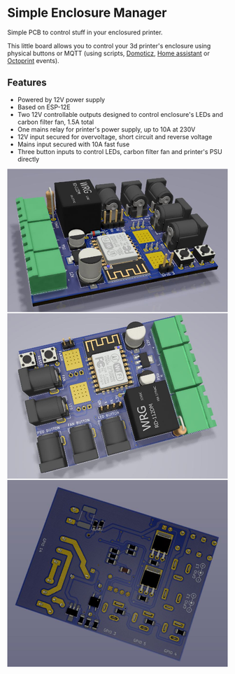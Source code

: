 # Simple Enclosure Manager
Simple PCB to control stuff in your enclosured printer.

This little board allows you to control your 3d printer's enclosure using physical buttons or MQTT (using scripts, [Domoticz](https://www.domoticz.com/), [Home assistant](https://www.home-assistant.io/) or [Octoprint](https://octoprint.org/) events).

## Features
* Powered by 12V power supply
* Based on ESP-12E
* Two 12V controllable outputs designed to control enclosure's LEDs and carbon filter fan, 1.5A total
* One mains relay for printer's power supply, up to 10A at 230V
* 12V input secured for overvoltage, short circuit and reverse voltage
* Mains input secured with 10A fast fuse
* Three button inputs to control LEDs, carbon filter fan and printer's PSU directly

![alt text](https://github.com/Tai-Min/SEM/blob/master/media/1.JPG "PCB side")
![alt text](https://github.com/Tai-Min/SEM/blob/master/media/2.JPG "PCB top")
![alt text](https://github.com/Tai-Min/SEM/blob/master/media/3.JPG "PCB bottom")

